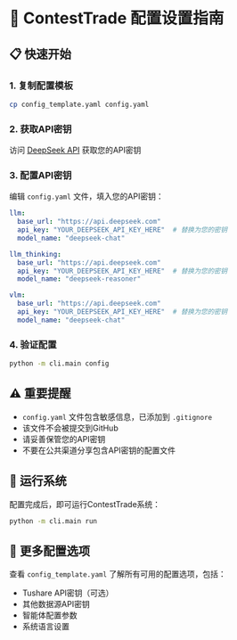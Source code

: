 # 🔧 ContestTrade 配置设置指南

## 📋 快速开始

### 1. 复制配置模板
```bash
cp config_template.yaml config.yaml
```

### 2. 获取API密钥
访问 [DeepSeek API](https://platform.deepseek.com/) 获取您的API密钥

### 3. 配置API密钥
编辑 `config.yaml` 文件，填入您的API密钥：

```yaml
llm:
  base_url: "https://api.deepseek.com"
  api_key: "YOUR_DEEPSEEK_API_KEY_HERE"  # 替换为您的密钥
  model_name: "deepseek-chat"

llm_thinking:
  base_url: "https://api.deepseek.com"  
  api_key: "YOUR_DEEPSEEK_API_KEY_HERE"  # 替换为您的密钥
  model_name: "deepseek-reasoner"

vlm:
  base_url: "https://api.deepseek.com"
  api_key: "YOUR_DEEPSEEK_API_KEY_HERE"  # 替换为您的密钥
  model_name: "deepseek-chat"
```

### 4. 验证配置
```bash
python -m cli.main config
```

## ⚠️ 重要提醒

- `config.yaml` 文件包含敏感信息，已添加到 `.gitignore`
- 该文件不会被提交到GitHub
- 请妥善保管您的API密钥
- 不要在公共渠道分享包含API密钥的配置文件

## 🚀 运行系统

配置完成后，即可运行ContestTrade系统：

```bash
python -m cli.main run
```

## 📖 更多配置选项

查看 `config_template.yaml` 了解所有可用的配置选项，包括：

- Tushare API密钥（可选）
- 其他数据源API密钥
- 智能体配置参数
- 系统语言设置